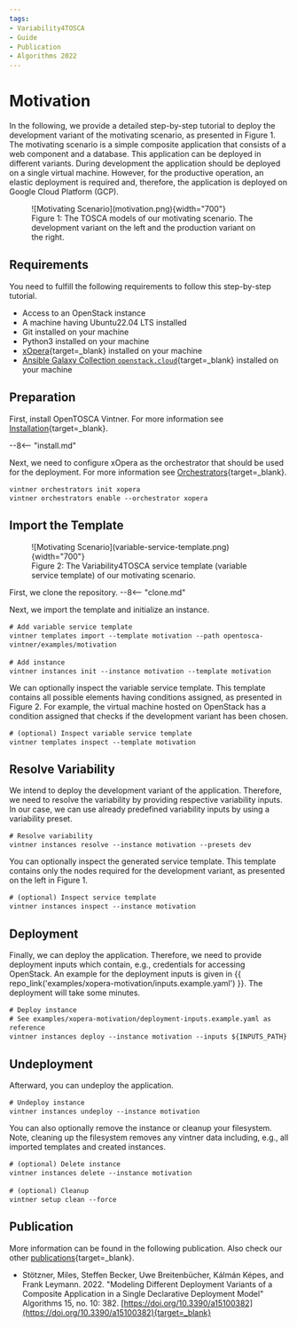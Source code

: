 ```yaml
---
tags:
- Variability4TOSCA
- Guide
- Publication
- Algorithms 2022
---
```


# Motivation

In the following, we provide a detailed step-by-step tutorial to deploy the development variant of the motivating scenario, as presented in Figure 1.
The motivating scenario is a simple composite application that consists of a web component and a database.
This application can be deployed in different variants.
During development the application should be deployed on a single virtual machine.
However, for the productive operation, an elastic deployment is required and, therefore, the application is deployed on Google Cloud Platform (GCP).

<figure markdown>
  ![Motivating Scenario](motivation.png){width="700"}
  <figcaption>Figure 1: The TOSCA models of our motivating scenario. The development variant on the left and the production variant on the right.</figcaption>
</figure>

## Requirements

You need to fulfill the following requirements to follow this step-by-step tutorial.

- Access to an OpenStack instance
- A machine having Ubuntu22.04 LTS installed
- Git installed on your machine
- Python3 installed on your machine
- [xOpera](https://github.com/xlab-si/xopera-opera){target=_blank} installed on your machine
- [Ansible Galaxy Collection `openstack.cloud`](https://galaxy.ansible.com/openstack/cloud){target=_blank} installed on your machine

## Preparation

First, install OpenTOSCA Vintner.
For more information see [Installation](../../installation.md){target=_blank}.

--8<-- "install.md"

Next, we need to configure xOpera as the orchestrator that should be used for the deployment.
For more information see [Orchestrators](../../orchestrators.md){target=_blank}.

```shell linenums="1"
vintner orchestrators init xopera
vintner orchestrators enable --orchestrator xopera
```

## Import the Template

<figure markdown>
  ![Motivating Scenario](variable-service-template.png){width="700"}
  <figcaption>Figure 2: The Variability4TOSCA service template (variable service template) of our motivating scenario.</figcaption>
</figure>

First, we clone the repository.
--8<-- "clone.md"

Next, we import the template and initialize an instance.

```shell linenums="1"
# Add variable service template
vintner templates import --template motivation --path opentosca-vintner/examples/motivation

# Add instance
vintner instances init --instance motivation --template motivation
```

We can optionally inspect the variable service template.
This template contains all possible elements having conditions assigned, as presented in Figure 2.
For example, the virtual machine hosted on OpenStack has a condition assigned that checks if the development variant has been chosen.

```shell linenums="1"
# (optional) Inspect variable service template
vintner templates inspect --template motivation
```


## Resolve Variability

We intend to deploy the development variant of the application.
Therefore, we need to resolve the variability by providing respective variability inputs.
In our case, we can use already predefined variability inputs by using a variability preset.

```shell linenums="1"
# Resolve variability
vintner instances resolve --instance motivation --presets dev
```

You can optionally inspect the generated service template. 
This template contains only the nodes required for the development variant, as presented on the left in Figure 1.

```shell linenums="1"
# (optional) Inspect service template
vintner instances inspect --instance motivation
```


## Deployment

Finally, we can deploy the application.
Therefore, we need to provide deployment inputs which contain, e.g., credentials for accessing OpenStack.
An example for the deployment inputs is given in {{ repo_link('examples/xopera-motivation/inputs.example.yaml') }}.
The deployment will take some minutes.

```shell linenums="1"
# Deploy instance
# See examples/xopera-motivation/deployment-inputs.example.yaml as reference
vintner instances deploy --instance motivation --inputs ${INPUTS_PATH}
```

## Undeployment

Afterward, you can undeploy the application.

```shell linenums="1"
# Undeploy instance
vintner instances undeploy --instance motivation
```

You can also optionally remove the instance or cleanup your filesystem.
Note, cleaning up the filesystem removes any vintner data including, e.g., all imported templates and created instances.

```shell linenums="1"
# (optional) Delete instance
vintner instances delete --instance motivation

# (optional) Cleanup 
vintner setup clean --force
```

## Publication

More information can be found in the following publication.
Also check our other [publications](../../publications.md){target=_blank}.

- Stötzner, Miles, Steffen Becker, Uwe Breitenbücher, Kálmán Képes, and Frank Leymann. 2022. "Modeling Different Deployment Variants of a Composite Application in a Single Declarative Deployment Model" Algorithms 15, no. 10: 382. [https://doi.org/10.3390/a15100382](https://doi.org/10.3390/a15100382){target=_blank}
